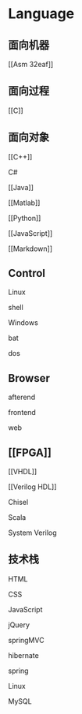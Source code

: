 # Language

## 面向机器

[[Asm 32eaf]]

## 面向过程

[[C]]

## 面向对象

[[C++]]

C#

[[Java]]

[[Matlab]]

[[Python]]

[[JavaScript]]

[[Markdown]]

## Control

Linux

shell

Windows

bat

dos

## Browser

afterend

frontend

web

## [[FPGA]]

[[VHDL]]

[[Verilog HDL]]

Chisel

Scala

System Verilog

## 技术栈
    
HTML

CSS

JavaScript

jQuery

springMVC

hibernate

spring

Linux

MySQL